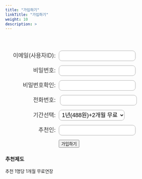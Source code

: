 ```yaml
---
title: "가입하기"
linkTitle: "가입하기"
weight: 10
description: >
---
```


<style>
form.form input.text, form.form textarea.standard, form.form select, form.form input.date { 
   background-color:#FFFFFF;
   border:solid 1px #A9A9A9;
   font-size:18px;
   color:#000000;
   -moz-border-radius:10px;
   -webkit-border-radius:10px;
   border-radius:10px;
   padding-top:5px;
   padding-bottom:5px;
   padding-left:5px;
   padding-right:5px;
}
form.form p label {
   font-size:18px;
   color:#333333;
   font-weight:normal;
   padding-top:0px;
   padding-bottom:0px;
   width:160px;
   display:inline-block;
   text-align:right;
   padding-right:10px;
}

form.form p.submit input {
   background-color:#FFFFFF;
   border:solid 3px #A9A9A9;
   font-size:16px;
   color:#000000;
   font-weight:bold;
   padding-top:10px;
   padding-bottom:10px;
   padding-right:25px;
   padding-left:25px;
   -moz-border-radius:5px;
   -webkit-border-radius:5px;
   border-radius:5px;
}
form.form p.submit {
   margin-top:0px;
   margin-bottom:0px;
   text-align:left;
}
form.form p.required label, form.form span.required label {
    font-weight:bold;
}
</style>



 <br><br>
<form class="form" name="contact" method="POST" data-netlify="true">
  <p>
    <label>이메일(사용자ID): </label><input class="text" type="email" name="email" />
  </p>
  <p>
    <label>비밀번호: </label><input class="text" type="password" name="password" />
  </p>
    <p>
    <label>비밀번호확인: </label><input class="text" type="password" name="passwordcheck" />
  </p>
  <p>
    <label>전화번호: </label> <input class="text" type="text" name="phone" />  
  </p>
  <p>
    <label>기간선택: </label><select name="plan" single>
          <option value="12momth">1년(488원)+2개월 무료</option>
          <option value="6month">6개월(288원)</option>
          <option value="3month">3개월(188원)</option>
          <option value="1month">1개월(88원)</option>
    </select>
  </p>
    <p>
    <label>추천인: </label><input class="text" type="text" name="recomand" />   
  </p>

  <p>
      <label></label><button class="btn btn-lg btn-primary" type="submit">가입하기</button>
    </p>
</form>

### 추천제도
추천 1명당 1개월 무료연장



